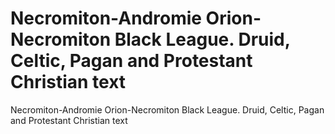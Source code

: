# Necromiton-Andromie Orion-Necromiton Black League.  Druid, Celtic, Pagan and Protestant Christian text

Necromiton-Andromie Orion-Necromiton Black League.  Druid, Celtic, Pagan and Protestant Christian text